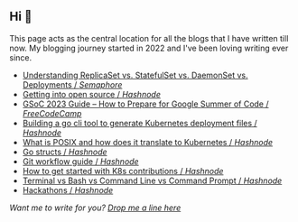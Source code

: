 Hi 👋
-----

This page acts as the central location for all the blogs that I have written till now. My blogging journey started in 2022 and I've been loving writing ever since.

* [Understanding ReplicaSet vs. StatefulSet vs. DaemonSet vs. Deployments / _Semaphore_](https://semaphoreci.com/blog/replicaset-statefulset-daemonset-deployments)
* [Getting into open source / _Hashnode_](https://abhii85.hashnode.dev/getting-into-open-source)
* [GSoC 2023 Guide – How to Prepare for Google Summer of Code / _FreeCodeCamp_](https://www.freecodecamp.org/news/google-summer-of-code-guide/)
* [Building a go cli tool to generate Kubernetes deployment files / _Hashnode_](https://abhii85.hashnode.dev/building-a-go-cli-tool-to-generate-kubernetes-deployment-files)
* [What is POSIX and how does it translate to Kubernetes / _Hashnode_](https://abhii85.hashnode.dev/what-is-posix-and-how-does-it-translate-to-kubernetes)
* [Go structs / _Hashnode_](https://abhii85.hashnode.dev/go-structs)
* [Git workflow guide / _Hashnode_](https://abhii85.hashnode.dev/git-workflow-guide)
* [How to get started with K8s contributions / _Hashnode_](https://abhii85.hashnode.dev/how-to-get-started-with-k8s-contributions)
* [Terminal vs Bash vs Command Line vs Command Prompt / _Hashnode_](https://abhii85.hashnode.dev/terminal-vs-bash-vs-command-line-vs-command-prompt)
* [Hackathons / _Hashnode_](https://abhii85.hashnode.dev/hackathons)

_Want me to write for you? [Drop me a line here](https://www.linkedin.com/in/abhismansarkar/)_
